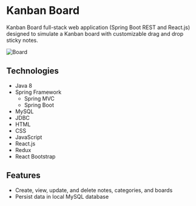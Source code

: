 # Kanban Board
Kanban Board full-stack web application (Spring Boot REST and React.js) designed to simulate a Kanban board with customizable drag and drop sticky notes.

![Board](https://user-images.githubusercontent.com/31967895/105146546-fbcc1080-5ab4-11eb-8666-14d580ad7f7f.png)

## Technologies
* Java 8
* Spring Framework
  * Spring MVC
  * Spring Boot
* MySQL
* JDBC
* HTML
* CSS
* JavaScript
* React.js
* Redux
* React Bootstrap

## Features
* Create, view, update, and delete notes, categories, and boards
* Persist data in local MySQL database
